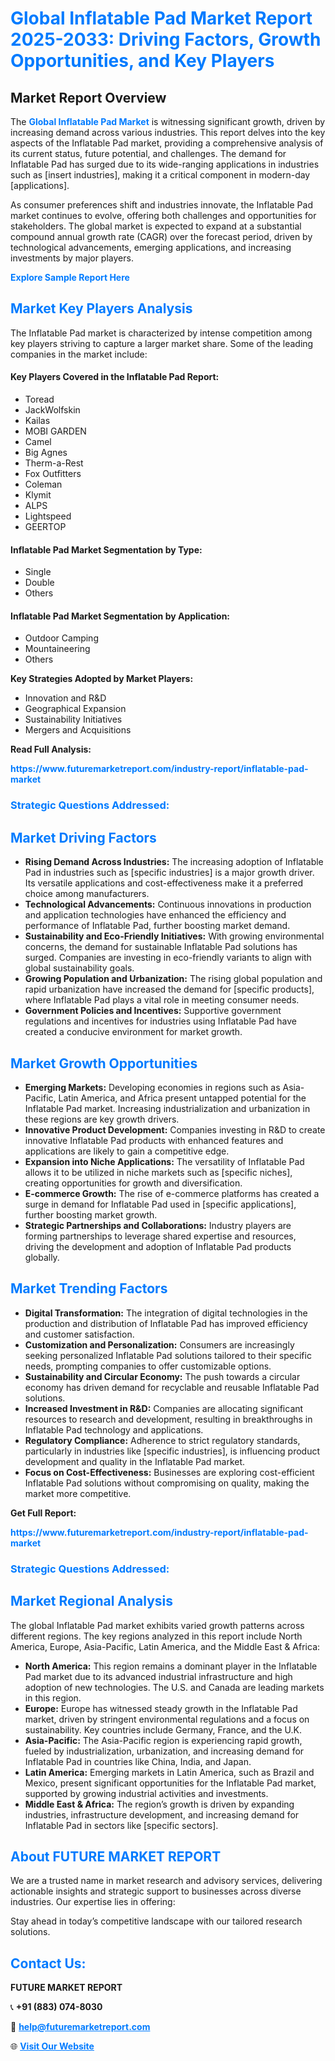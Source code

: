 <h1 style="color: #007BFF;">Global Inflatable Pad Market Report 2025-2033: Driving Factors, Growth Opportunities, and Key Players</h1>

<section id="overview">
<h2>Market Report Overview</h2>
<p>The <a href="https://www.futuremarketreport.com/industry-report/inflatable-pad-market" style="color: #007BFF; text-decoration: none;"><strong>Global Inflatable Pad Market</strong></a> is witnessing significant growth, driven by increasing demand across various industries. This report delves into the key aspects of the Inflatable Pad market, providing a comprehensive analysis of its current status, future potential, and challenges. The demand for Inflatable Pad has surged due to its wide-ranging applications in industries such as [insert industries], making it a critical component in modern-day [applications].</p>
<p>As consumer preferences shift and industries innovate, the Inflatable Pad market continues to evolve, offering both challenges and opportunities for stakeholders. The global market is expected to expand at a substantial compound annual growth rate (CAGR) over the forecast period, driven by technological advancements, emerging applications, and increasing investments by major players.</p>
</section>

<section id="overview">
<p><a href="https://www.futuremarketreport.com/request-sample/reportId=101802" style="color: #007BFF; text-decoration: none;"><strong>Explore Sample Report Here</strong></a></p>
</section>

<section id="key-players">
<h2 style="color: #007BFF;">Market Key Players Analysis</h2>
<p>The Inflatable Pad market is characterized by intense competition among key players striving to capture a larger market share. Some of the leading companies in the market include:</p>
<h4>Key Players Covered in the Inflatable Pad Report:</h4>
<ul><li>Toread</li><li>JackWolfskin</li><li>Kailas</li><li>MOBI GARDEN</li><li>Camel</li><li>Big Agnes</li><li>Therm-a-Rest</li><li>Fox Outfitters</li><li>Coleman</li><li>Klymit</li><li>ALPS</li><li>Lightspeed</li><li>GEERTOP</li></ul>
<h4>Inflatable Pad Market Segmentation by Type:</h4>
<ul><li>Single</li><li>Double</li><li>Others</li></ul>

<h4>Inflatable Pad Market Segmentation by Application:</h4>
<ul><li>Outdoor Camping</li><li>Mountaineering</li><li>Others</li></ul>
<p><strong>Key Strategies Adopted by Market Players:</strong></p>
<ul>
<li>Innovation and R&D</li>
<li>Geographical Expansion</li>
<li>Sustainability Initiatives</li>
<li>Mergers and Acquisitions</li>
</ul>
</section>

<section>
<p><strong>Read Full Analysis: </strong></p><a href="https://www.futuremarketreport.com/industry-report/inflatable-pad-market" style="color: #007BFF; text-decoration: none;"><strong>https://www.futuremarketreport.com/industry-report/inflatable-pad-market</strong></a>
<h3 style="color: #007BFF;">Strategic Questions Addressed:</h3>
</section>

<section id="driving-factors">
<h2 style="color: #007BFF;">Market Driving Factors</h2>
<ul>
<li><strong>Rising Demand Across Industries:</strong> The increasing adoption of Inflatable Pad in industries such as [specific industries] is a major growth driver. Its versatile applications and cost-effectiveness make it a preferred choice among manufacturers.</li>
<li><strong>Technological Advancements:</strong> Continuous innovations in production and application technologies have enhanced the efficiency and performance of Inflatable Pad, further boosting market demand.</li>
<li><strong>Sustainability and Eco-Friendly Initiatives:</strong> With growing environmental concerns, the demand for sustainable Inflatable Pad solutions has surged. Companies are investing in eco-friendly variants to align with global sustainability goals.</li>
<li><strong>Growing Population and Urbanization:</strong> The rising global population and rapid urbanization have increased the demand for [specific products], where Inflatable Pad plays a vital role in meeting consumer needs.</li>
<li><strong>Government Policies and Incentives:</strong> Supportive government regulations and incentives for industries using Inflatable Pad have created a conducive environment for market growth.</li>
</ul>
</section>

<section id="growth-opportunities">
<h2 style="color: #007BFF;">Market Growth Opportunities</h2>
<ul>
<li><strong>Emerging Markets:</strong> Developing economies in regions such as Asia-Pacific, Latin America, and Africa present untapped potential for the Inflatable Pad market. Increasing industrialization and urbanization in these regions are key growth drivers.</li>
<li><strong>Innovative Product Development:</strong> Companies investing in R&D to create innovative Inflatable Pad products with enhanced features and applications are likely to gain a competitive edge.</li>
<li><strong>Expansion into Niche Applications:</strong> The versatility of Inflatable Pad allows it to be utilized in niche markets such as [specific niches], creating opportunities for growth and diversification.</li>
<li><strong>E-commerce Growth:</strong> The rise of e-commerce platforms has created a surge in demand for Inflatable Pad used in [specific applications], further boosting market growth.</li>
<li><strong>Strategic Partnerships and Collaborations:</strong> Industry players are forming partnerships to leverage shared expertise and resources, driving the development and adoption of Inflatable Pad products globally.</li>
</ul>
</section>

<section id="trending-factors">
<h2 style="color: #007BFF;">Market Trending Factors</h2>
<ul>
<li><strong>Digital Transformation:</strong> The integration of digital technologies in the production and distribution of Inflatable Pad has improved efficiency and customer satisfaction.</li>
<li><strong>Customization and Personalization:</strong> Consumers are increasingly seeking personalized Inflatable Pad solutions tailored to their specific needs, prompting companies to offer customizable options.</li>
<li><strong>Sustainability and Circular Economy:</strong> The push towards a circular economy has driven demand for recyclable and reusable Inflatable Pad solutions.</li>
<li><strong>Increased Investment in R&D:</strong> Companies are allocating significant resources to research and development, resulting in breakthroughs in Inflatable Pad technology and applications.</li>
<li><strong>Regulatory Compliance:</strong> Adherence to strict regulatory standards, particularly in industries like [specific industries], is influencing product development and quality in the Inflatable Pad market.</li>
<li><strong>Focus on Cost-Effectiveness:</strong> Businesses are exploring cost-efficient Inflatable Pad solutions without compromising on quality, making the market more competitive.</li>
</ul>
</section>

<section>
<p><strong>Get Full Report: </strong></p><a href="https://www.futuremarketreport.com/industry-report/inflatable-pad-market" style="color: #007BFF; text-decoration: none;"><strong>https://www.futuremarketreport.com/industry-report/inflatable-pad-market</strong></a>
<h3 style="color: #007BFF;">Strategic Questions Addressed:</h3>
</section>


<section id="regional-analysis">
<h2 style="color: #007BFF;">Market Regional Analysis</h2>
<p>The global Inflatable Pad market exhibits varied growth patterns across different regions. The key regions analyzed in this report include North America, Europe, Asia-Pacific, Latin America, and the Middle East & Africa:</p>
<ul>
<li><strong>North America:</strong> This region remains a dominant player in the Inflatable Pad market due to its advanced industrial infrastructure and high adoption of new technologies. The U.S. and Canada are leading markets in this region.</li>
<li><strong>Europe:</strong> Europe has witnessed steady growth in the Inflatable Pad market, driven by stringent environmental regulations and a focus on sustainability. Key countries include Germany, France, and the U.K.</li>
<li><strong>Asia-Pacific:</strong> The Asia-Pacific region is experiencing rapid growth, fueled by industrialization, urbanization, and increasing demand for Inflatable Pad in countries like China, India, and Japan.</li>
<li><strong>Latin America:</strong> Emerging markets in Latin America, such as Brazil and Mexico, present significant opportunities for the Inflatable Pad market, supported by growing industrial activities and investments.</li>
<li><strong>Middle East & Africa:</strong> The region’s growth is driven by expanding industries, infrastructure development, and increasing demand for Inflatable Pad in sectors like [specific sectors].</li>
</ul>
</section>

<footer>
<h2 style="color: #007BFF;">About FUTURE MARKET REPORT</h2>
<p>We are a trusted name in market research and advisory services, delivering actionable insights and strategic support to businesses across diverse industries. Our expertise lies in offering:</p>

<p>Stay ahead in today’s competitive landscape with our tailored research solutions.</p>

<h2 style="color: #007BFF;">Contact Us:</h2>
<p><strong>FUTURE MARKET REPORT</strong></p>
<p>📞 <strong>+91 (883) 074-8030</strong></p>
<p>📧 <strong><a href="mailto:help@futuremarketreport.com" style="color: #007BFF;">help@futuremarketreport.com</a></strong></p>
<p>🌐 <strong><a href="https://www.futuremarketreport.com/" style="color: #007BFF;">Visit Our Website</a></strong></p>
</footer>